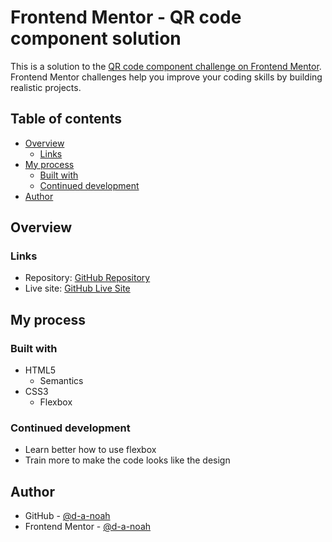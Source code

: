 # Frontend Mentor - QR code component solution

This is a solution to the [QR code component challenge on Frontend Mentor](https://www.frontendmentor.io/challenges/qr-code-component-iux_sIO_H). Frontend Mentor challenges help you improve your coding skills by building realistic projects. 

## Table of contents

- [Overview](#overview)
  - [Links](#links)
- [My process](#my-process)
  - [Built with](#built-with)
  - [Continued development](#continued-development)
- [Author](#author)

## Overview

### Links

- Repository: [GitHub Repository](https://github.com/d-a-noah/QR-code-component---Solution)
- Live site: [GitHub Live Site](https://d-a-noah.github.io/QR-code-component---Solution/)

## My process

### Built with

- HTML5
  - Semantics
- CSS3
  - Flexbox

### Continued development

- Learn better how to use flexbox
- Train more to make the code looks like the design

## Author

- GitHub - [@d-a-noah](https://github.com/d-a-noah)
- Frontend Mentor - [@d-a-noah](https://www.frontendmentor.io/profile/d-a-noah)